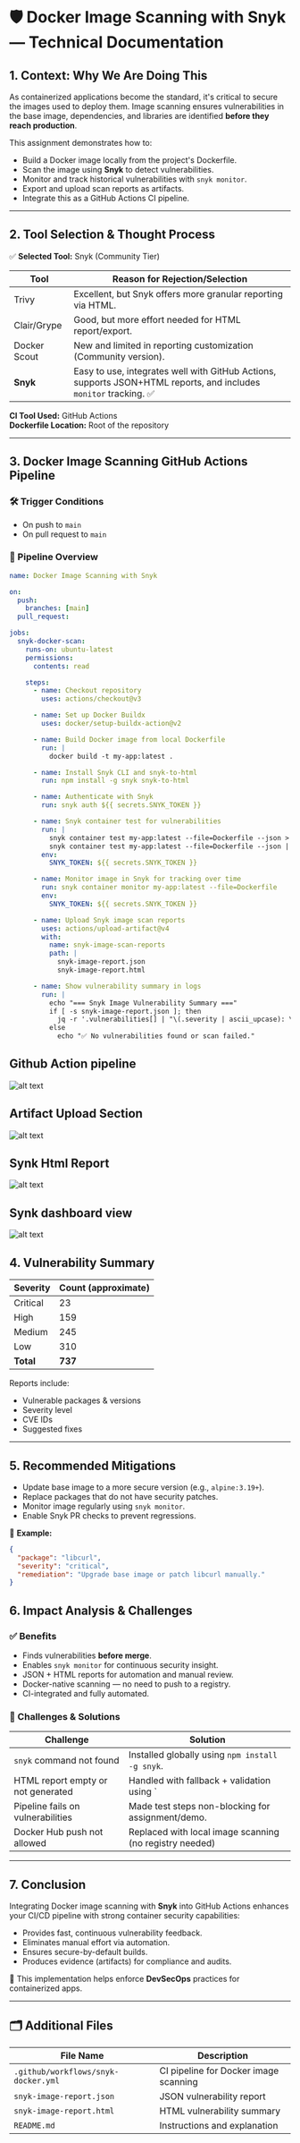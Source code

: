 # 🛡️ Docker Image Scanning with Snyk — Technical Documentation

## 1. Context: Why We Are Doing This

As containerized applications become the standard, it's critical to secure the images used to deploy them. Image scanning ensures vulnerabilities in the base image, dependencies, and libraries are identified **before they reach production**.

This assignment demonstrates how to:

- Build a Docker image locally from the project's Dockerfile.
- Scan the image using **Snyk** to detect vulnerabilities.
- Monitor and track historical vulnerabilities with `snyk monitor`.
- Export and upload scan reports as artifacts.
- Integrate this as a GitHub Actions CI pipeline.

---

## 2. Tool Selection & Thought Process

✅ **Selected Tool:** Snyk (Community Tier)

| Tool         | Reason for Rejection/Selection                                  |
|--------------|------------------------------------------------------------------|
| Trivy        | Excellent, but Snyk offers more granular reporting via HTML.     |
| Clair/Grype  | Good, but more effort needed for HTML report/export.             |
| Docker Scout | New and limited in reporting customization (Community version).  |
| **Snyk**     | Easy to use, integrates well with GitHub Actions, supports JSON+HTML reports, and includes `monitor` tracking. ✅ |

**CI Tool Used:** GitHub Actions  
**Dockerfile Location:** Root of the repository

---

## 3. Docker Image Scanning GitHub Actions Pipeline

### 🛠️ Trigger Conditions

- On push to `main`
- On pull request to `main`

### 🔧 Pipeline Overview

```yaml
name: Docker Image Scanning with Snyk

on:
  push:
    branches: [main]
  pull_request:

jobs:
  snyk-docker-scan:
    runs-on: ubuntu-latest
    permissions:
      contents: read

    steps:
      - name: Checkout repository
        uses: actions/checkout@v3

      - name: Set up Docker Buildx
        uses: docker/setup-buildx-action@v2

      - name: Build Docker image from local Dockerfile
        run: |
          docker build -t my-app:latest .

      - name: Install Snyk CLI and snyk-to-html
        run: npm install -g snyk snyk-to-html

      - name: Authenticate with Snyk
        run: snyk auth ${{ secrets.SNYK_TOKEN }}

      - name: Snyk container test for vulnerabilities
        run: |
          snyk container test my-app:latest --file=Dockerfile --json > snyk-image-report.json || true
          snyk container test my-app:latest --file=Dockerfile --json | snyk-to-html -o snyk-image-report.html || true
        env:
          SNYK_TOKEN: ${{ secrets.SNYK_TOKEN }}

      - name: Monitor image in Snyk for tracking over time
        run: snyk container monitor my-app:latest --file=Dockerfile
        env:
          SNYK_TOKEN: ${{ secrets.SNYK_TOKEN }}

      - name: Upload Snyk image scan reports
        uses: actions/upload-artifact@v4
        with:
          name: snyk-image-scan-reports
          path: |
            snyk-image-report.json
            snyk-image-report.html

      - name: Show vulnerability summary in logs
        run: |
          echo "=== Snyk Image Vulnerability Summary ==="
          if [ -s snyk-image-report.json ]; then
            jq -r '.vulnerabilities[] | "\(.severity | ascii_upcase): \(.title) (\(.packageName)@\(.version))"' snyk-image-report.json
          else
            echo "✅ No vulnerabilities found or scan failed."
```
## Github Action pipeline 

![alt text](pipeline-docker.png)

## Artifact Upload Section 

![alt text](<synk artifacts.png>)

## Synk Html Report

![alt text](<synk html.png>)

## Synk dashboard view

![alt text](<synk dashboard.png>)

## 4. Vulnerability Summary

| Severity | Count (approximate) |
|----------|---------------------|
| Critical | 23                   |
| High     | 159                  |
| Medium   | 245                  |
| Low      | 310                   |
| **Total**| **737**              |

Reports include:

- Vulnerable packages & versions  
- Severity level  
- CVE IDs  
- Suggested fixes  

---

## 5. Recommended Mitigations

- Update base image to a more secure version (e.g., `alpine:3.19+`).
- Replace packages that do not have security patches.
- Monitor image regularly using `snyk monitor`.
- Enable Snyk PR checks to prevent regressions.

📌 **Example:**

```json
{
  "package": "libcurl",
  "severity": "critical",
  "remediation": "Upgrade base image or patch libcurl manually."
}
```
## 6. Impact Analysis & Challenges

### ✅ Benefits

- Finds vulnerabilities **before merge**.
- Enables `snyk monitor` for continuous security insight.
- JSON + HTML reports for automation and manual review.
- Docker-native scanning — no need to push to a registry.
- CI-integrated and fully automated.

### 🧠 Challenges & Solutions

| Challenge                          | Solution                                                |
|-----------------------------------|---------------------------------------------------------|
| `snyk` command not found          | Installed globally using `npm install -g snyk`.         |
| HTML report empty or not generated| Handled with fallback + validation using `|| true`.     |
| Pipeline fails on vulnerabilities | Made test steps non-blocking for assignment/demo.       |
| Docker Hub push not allowed       | Replaced with local image scanning (no registry needed) |

---

## 7. Conclusion

Integrating Docker image scanning with **Snyk** into GitHub Actions enhances your CI/CD pipeline with strong container security capabilities:

- Provides fast, continuous vulnerability feedback.
- Eliminates manual effort via automation.
- Ensures secure-by-default builds.
- Produces evidence (artifacts) for compliance and audits.

🚀 This implementation helps enforce **DevSecOps** practices for containerized apps.

---

## 🗂️ Additional Files

| File Name                           | Description                                   |
|------------------------------------|-----------------------------------------------|
| `.github/workflows/snyk-docker.yml`| CI pipeline for Docker image scanning         |
| `snyk-image-report.json`           | JSON vulnerability report                     |
| `snyk-image-report.html`           | HTML vulnerability summary                    |
| `README.md`                        | Instructions and explanation                  |
